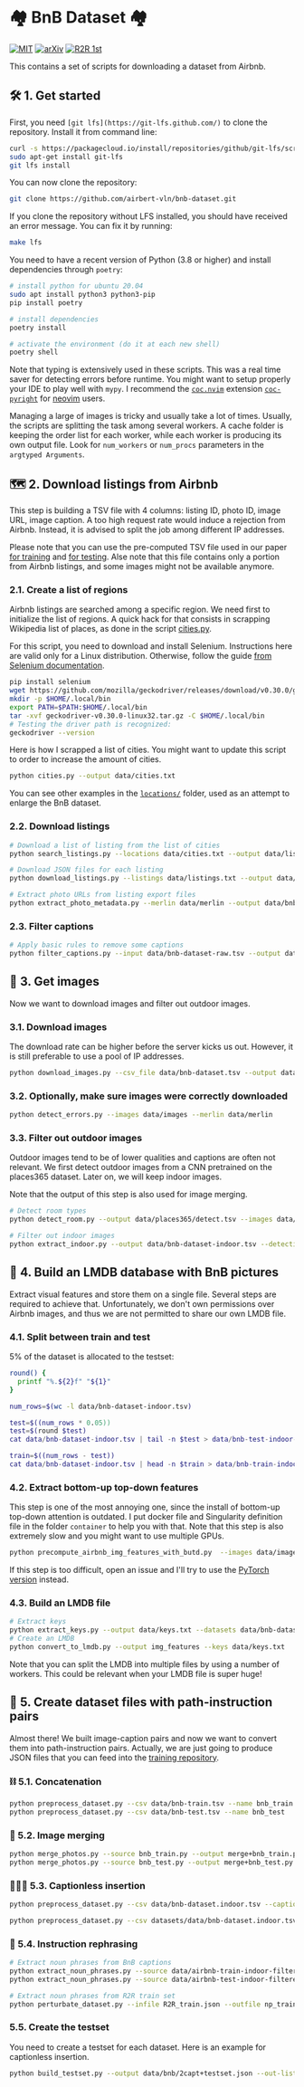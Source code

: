 # :houses: BnB Dataset :houses:

[![MIT](https://img.shields.io/github/license/airbert-vln/bnb-dataset)](./LICENSE.md)
[![arXiv](https://img.shields.io/badge/arXiv-2108.09105-red.svg)](https://arxiv.org/abs/2108.09105)
[![R2R 1st](https://img.shields.io/badge/R2R-🥇-green.svg)](https://eval.ai/web/challenges/challenge-page/97/leaderboard/270)

This contains a set of scripts for downloading a dataset from Airbnb.


## :hammer_and_wrench: 1. Get started

First, you need `[git lfs](https://git-lfs.github.com/)` to clone the repository. Install it from command line:

```bash
curl -s https://packagecloud.io/install/repositories/github/git-lfs/script.deb.sh | sudo bash
sudo apt-get install git-lfs
git lfs install
```

You can now clone the repository:

```bash
git clone https://github.com/airbert-vln/bnb-dataset.git
```

If you clone the repository without LFS installed, you should have received an error message. You can fix it by running:

```bash
make lfs
```


You need to have a recent version of Python (3.8 or higher) and install dependencies through `poetry`:

```bash
# install python for ubuntu 20.04
sudo apt install python3 python3-pip 
pip install poetry

# install dependencies
poetry install

# activate the environment (do it at each new shell)
poetry shell
```


Note that typing is extensively used in these scripts. This was a real time saver for detecting errors before runtime. You might want to setup properly your IDE to play well with `mypy`. I recommend the [`coc.nvim`](https://github.com/neoclide/coc.nvim) extension [`coc-pyright`](https://github.com/fannheyward/coc-pyright) for [neovim](https://github.com/neovim/neovim/) users.

Managing a large of images is tricky and usually take a lot of times. Usually, the scripts are splitting the task among several workers. A cache folder is keeping the order list for each worker, while each worker is producing its own output file.
Look for `num_workers` or `num_procs` parameters in the `argtyped Arguments`.



## :world_map: 2. Download listings from Airbnb

This step is building a TSV file with 4 columns: listing ID, photo ID, image URL, image caption.
A too high request rate would induce a rejection from Airbnb. Instead, it is advised to split the job among different IP addresses.

Please note that you can use the pre-computed TSV file used in our paper [for training](./data/airbnb-train-indoor-filtered.tsv) and [for testing](./data/airbnb-train-indoor-filtered.tsv). 
Alse note that this file contains only a portion from Airbnb listings, and some images might not be available anymore.

### 2.1. Create a list of regions

Airbnb listings are searched among a specific region. 
We need first to initialize the list of regions. A quick hack for that consists in scrapping Wikipedia list of places, as done in the script [cities.py](./cities.py).

For this script, you need to download and install Selenium. Instructions here are valid only for a Linux distribution. Otherwise, follow the guide [from Selenium documentation](https://selenium-python.readthedocs.io/installation.html).

```bash
pip install selenium
wget https://github.com/mozilla/geckodriver/releases/download/v0.30.0/geckodriver-v0.30.0-linux32.tar.gz
mkdir -p $HOME/.local/bin
export PATH=$PATH:$HOME/.local/bin
tar -xvf geckodriver-v0.30.0-linux32.tar.gz -C $HOME/.local/bin
# Testing the driver path is recognized:
geckodriver --version
``` 

Here is how I scrapped a list of cities. You might want to update this script to order to increase the amount of cities.

```bash
python cities.py --output data/cities.txt
```

You can see other examples in the [`locations/`](./locations/) folder, used as an attempt to enlarge the BnB dataset.

### 2.2. Download listings

```bash
# Download a list of listing from the list of cities
python search_listings.py --locations data/cities.txt --output data/listings

# Download JSON files for each listing
python download_listings.py --listings data/listings.txt --output data/merlin

# Extract photo URLs from listing export files
python extract_photo_metadata.py --merlin data/merlin --output data/bnb-dataset-raw.tsv
```

### 2.3. Filter captions

```bash
# Apply basic rules to remove some captions
python filter_captions.py --input data/bnb-dataset-raw.tsv --output data/bnb-dataset.tsv
```

## :camera_flash: 3. Get images

Now we want to download images and filter out outdoor images.


### 3.1. Download images

The download rate can be higher before the server kicks us out. However, it is still preferable to use a pool of IP addresses.

```bash
python download_images.py --csv_file data/bnb-dataset.tsv --output data/images --correspondance /tmp/cache-download-images/
```


### 3.2. Optionally, make sure images were correctly downloaded

```bash
python detect_errors.py --images data/images --merlin data/merlin
```

### 3.3. Filter out outdoor images

Outdoor images tend to be of lower qualities and captions are often not relevant. 
We first detect outdoor images from a CNN pretrained on the places365 dataset. Later on, we will keep indoor images.

Note that the output of this step is also used for image merging.

```bash
# Detect room types
python detect_room.py --output data/places365/detect.tsv --images data/images

# Filter out indoor images
python extract_indoor.py --output data/bnb-dataset-indoor.tsv --detection data/places365/detect.tsv
```





## :minidisc: 4. Build an LMDB database with BnB pictures

Extract visual features and store them on a single file. Several steps are required to achieve that. Unfortunately, we don't own permissions over Airbnb images, and thus we are not permitted to share our own LMDB file.

### 4.1. Split between train and test

5% of the dataset is allocated to the testset:


```bash
round() {
  printf "%.${2}f" "${1}"
}

num_rows=$(wc -l data/bnb-dataset-indoor.tsv)

test=$((num_rows * 0.05))
test=$(round $test)
cat data/bnb-dataset-indoor.tsv | tail -n $test > data/bnb-test-indoor-filtered.tsv

train=$((num_rows - test))
cat data/bnb-dataset-indoor.tsv | head -n $train > data/bnb-train-indoor-filtered.tsv
```

### 4.2. Extract bottom-up top-down features

This step is one of the most annoying one, since the install of bottom-up top-down attention is outdated. I put docker file and Singularity definition file in the folder `container` to help you with that.
Note that this step is also extremely slow and you might want to use multiple GPUs.

```bash
python precompute_airbnb_img_features_with_butd.py  --images data/images
```

If this step is too difficult, open an issue and I'll try to use the [PyTorch version](https://github.com/MILVLG/bottom-up-attention.pytorch) instead.

### 4.3. Build an LMDB file


```bash
# Extract keys
python extract_keys.py --output data/keys.txt --datasets data/bnb-dataset.indoor.tsv
# Create an LMDB
python convert_to_lmdb.py --output img_features --keys data/keys.txt
```

Note that you can split the LMDB into multiple files by using a number of workers. This could be relevant when your LMDB file is super huge!

## :link: 5. Create dataset files with path-instruction pairs

Almost there! We built  image-caption pairs and now we want to convert them into path-instruction pairs.
Actually, we are just going to produce  JSON files that you can feed into the [training repository](https://github.com/airbert-vln/airbert/).

### :chains: 5.1. Concatenation

```bash
python preprocess_dataset.py --csv data/bnb-train.tsv --name bnb_train
python preprocess_dataset.py --csv data/bnb-test.tsv --name bnb_test
```



### :busts_in_silhouette: 5.2. Image merging

```bash
python merge_photos.py --source bnb_train.py --output merge+bnb_train.py --detection-dir data/places365 
python merge_photos.py --source bnb_test.py --output merge+bnb_test.py --detection-dir data/places365
```


### 👨‍👩‍👧 5.3. Captionless insertion

```bash
python preprocess_dataset.py --csv data/bnb-dataset.indoor.tsv --captionless True --min-caption 2 --min-length 4 --name 2capt+bnb_train

python preprocess_dataset.py --csv datasets/data/bnb-dataset.indoor.tsv --captionless True --min-caption 2 --min-length 4 --name 2capt+bnb_test
```

### 👣 5.4. Instruction rephrasing

```bash
# Extract noun phrases from BnB captions
python extract_noun_phrases.py --source data/airbnb-train-indoor-filtered.tsv --output data/bnb-train.np.tsv 
python extract_noun_phrases.py --source data/airbnb-test-indoor-filtered.tsv --output data/bnb-test.np.tsv 

# Extract noun phrases from R2R train set
python perturbate_dataset.py --infile R2R_train.json --outfile np_train.json --mode object --training True 

```

### 5.5. Create the testset

You need to create a testset for each dataset. Here is an example for captionless insertion.

```bash
python build_testset.py --output data/bnb/2capt+testset.json --out-listing False --captions 2capt+bnb_test.json

```
